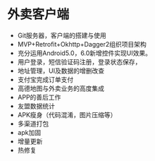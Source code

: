 # 外卖客户端

- Git服务器，客户端的搭建与使用
- MVP+Retrofit+Okhttp+Dagger2组织项目架构
- 充分运用Android5.0，6.0新增控件实现UI效果。
- 用户登录，短信验证码注册，登录状态保存，
- 地址管理，UI及数据的增删改查
- 支付宝完成订单支付
- 高德地图与外卖业务的高度集成
- APP的善后工作
- 友盟数据统计
- APK瘦身（代码混淆，图片压缩等）
- 多渠道打包
- apk加固
- 增量更新
- 热修复

